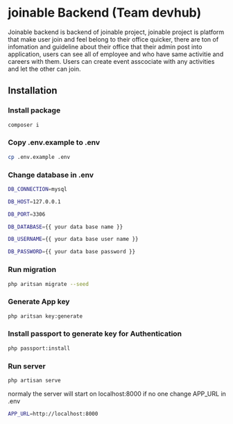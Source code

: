 
# joinable Backend (Team devhub)
 Joinable backend is backend of joinable project, joinable project is platform that make user join and feel belong to their office quicker, there are ton of infomation and guideline about their office that their admin post into application, users can see all of employee and who have same activitie and careers with them. Users can create event asscociate with any activities and let the other can join.


## Installation

### Install package

``` bash
composer i
```

### Copy .env.example to .env

``` bash
cp .env.example .env
```

### Change database in  .env

``` bash
DB_CONNECTION=mysql

DB_HOST=127.0.0.1

DB_PORT=3306

DB_DATABASE={{ your data base name }}

DB_USERNAME={{ your data base user name }}

DB_PASSWORD={{ your data base password }}
```

### Run migration

``` bash
php aritsan migrate --seed
```

### Generate App key

``` bash
php aritsan key:generate
```

### Install passport to generate key for Authentication

``` bash
php passport:install
```

### Run server

``` bash
php artisan serve
```
normaly the server will start on localhost:8000 if no one change APP_URL in .env
``` bash
APP_URL=http://localhost:8000
```